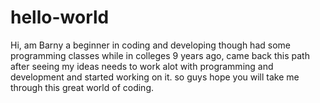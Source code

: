 # hello-world
Hi, am Barny a beginner in coding and developing though had some programming classes while in colleges 9 years ago, came back this path after seeing my ideas needs to work alot with programming and development and started working on it.
so guys hope you will take me through this great world of coding.
